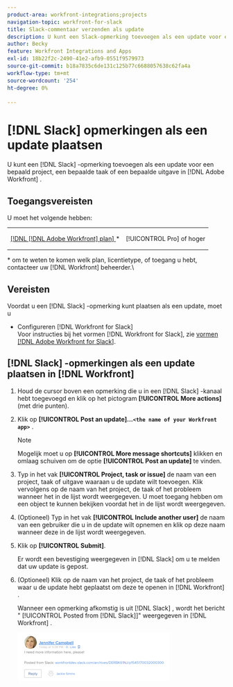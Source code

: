 ```yaml
---
product-area: workfront-integrations;projects
navigation-topic: workfront-for-slack
title: Slack-commentaar verzenden als update
description: U kunt een Slack-opmerking toevoegen als een update voor een bepaald project, een bepaalde taak of een specifieke uitgave in Adobe Workfront.
author: Becky
feature: Workfront Integrations and Apps
exl-id: 18b22f2c-2490-41e2-afb9-0551f9579973
source-git-commit: b18a7835c6de131c125b77c6688057638c62fa4a
workflow-type: tm+mt
source-wordcount: '254'
ht-degree: 0%

---
```


# [!DNL Slack] opmerkingen als een update plaatsen

U kunt een [!DNL Slack] -opmerking toevoegen als een update voor een bepaald project, een bepaalde taak of een bepaalde uitgave in [!DNL Adobe Workfront] .

## Toegangsvereisten

U moet het volgende hebben:

<table style="table-layout:auto"> 
 <col> 
 </col> 
 <col> 
 </col> 
 <tbody> 
  <tr> 
   <td role="rowheader"><a href="https://business.adobe.com/nl/products/workfront/pricing.html" target="_blank">[!DNL [!DNL Adobe Workfront] plan] </a>*</td> 
   <td> <p>[!UICONTROL Pro] of hoger</p> </td> 
  </tr> 
 </tbody> 
</table>

&#42; om te weten te komen welk plan, licentietype, of toegang u hebt, contacteer uw [!DNL Workfront] beheerder.\

## Vereisten

Voordat u een [!DNL Slack] -opmerking kunt plaatsen als een update, moet u

* Configureren [!DNL Workfront for Slack]\
   Voor instructies bij het vormen [!DNL Workfront for Slack], zie [&#x200B; vormen  [!DNL Adobe Workfront for Slack]](../../workfront-integrations-and-apps/using-workfront-with-slack/configure-workfront-for-slack.md).

## [!DNL Slack] -opmerkingen als een update plaatsen in [!DNL Workfront]

1. Houd de cursor boven een opmerking die u in een [!DNL Slack] -kanaal hebt toegevoegd en klik op het pictogram **[!UICONTROL More actions]** (met drie punten).

1. Klik op **[!UICONTROL Post an update]...`<the name of your Workfront app>`** .

   >[!NOTE]
   >
   >Mogelijk moet u op **[!UICONTROL More message shortcuts]** klikken en omlaag schuiven om de optie **[!UICONTROL Post an update]** te vinden.
   >
   >
1. Typ in het vak **[!UICONTROL Project, task or issue]** de naam van een project, taak of uitgave waaraan u de update wilt toevoegen. Klik vervolgens op de naam van het project, de taak of het probleem wanneer het in de lijst wordt weergegeven. U moet toegang hebben om een object te kunnen bekijken voordat het in de lijst wordt weergegeven.
1. (Optioneel) Typ in het vak **[!UICONTROL Include another user]** de naam van een gebruiker die u in de update wilt opnemen en klik op deze naam wanneer deze in de lijst wordt weergegeven.
1. Klik op **[!UICONTROL Submit]**.

   Er wordt een bevestiging weergegeven in [!DNL Slack] om u te melden dat uw update is gepost.

1. (Optioneel) Klik op de naam van het project, de taak of het probleem waar u de update hebt geplaatst om deze te openen in [!DNL Workfront] .

   Wanneer een opmerking afkomstig is uit [!DNL Slack] , wordt het bericht &quot; [!UICONTROL Posted from [!DNL Slack]]&quot; weergegeven in [!DNL Workfront] .

   ![&#x200B; gepost Update van Slack &#x200B;](assets/slack-update-posted-from-slack-350x112.png)
